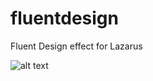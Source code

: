 # fluentdesign
Fluent Design effect for Lazarus

![alt text](https://raw.githubusercontent.com/lainz/fluentdesign/master/fluentdesign.png)
